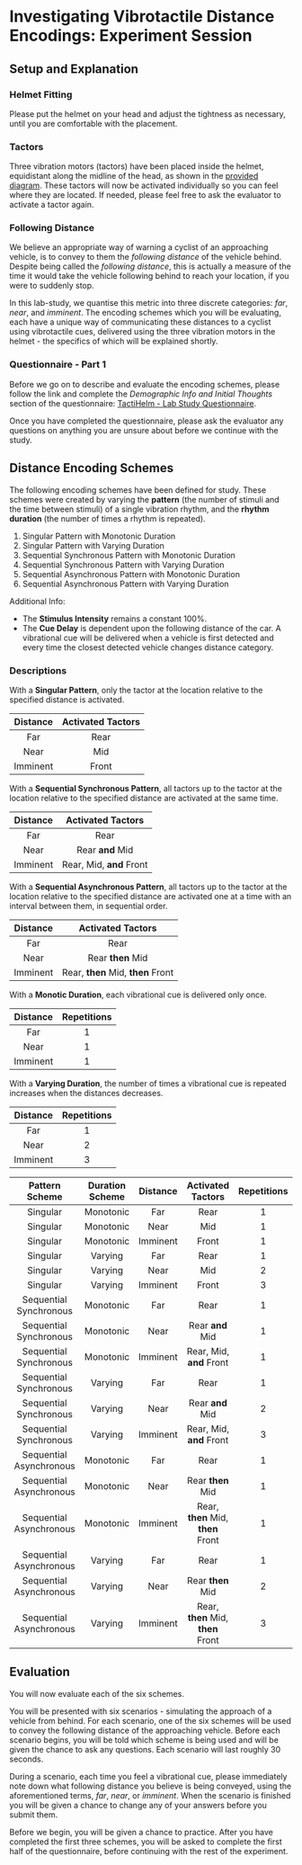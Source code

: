 # Investigating Vibrotactile Distance Encodings: Experiment Session

## Setup and Explanation

### Helmet Fitting

Please put the helmet on your head and adjust the tightness as necessary, until you are comfortable with the placement.

### Tactors

Three vibration motors (tactors) have been placed inside the helmet, equidistant along the midline of the head, as shown in the [provided diagram](../design/head-regions.pdf). These tactors will now be activated individually so you can feel where they are located. If needed, please feel free to ask the evaluator to activate a tactor again.

### Following Distance

We believe an appropriate way of warning a cyclist of an approaching vehicle, is to convey to them the *following distance* of the vehicle behind. Despite being called the *following distance*, this is actually a measure of the time it would take the vehicle following behind to reach your location, if you were to suddenly stop.

In this lab-study, we quantise this metric into three discrete categories: *far*, *near*, and *imminent*. The encoding schemes which you will be evaluating, each have a unique way of communicating these distances to a cyclist using vibrotactile cues, delivered using the three vibration motors in the helmet - the specifics of which will be explained shortly.

### Questionnaire - Part 1

Before we go on to describe and evaluate the encoding schemes, please follow the link and complete the *Demographic Info and Initial Thoughts* section of the questionnaire: [TactiHelm - Lab Study Questionnaire](https://forms.office.com/e/G1WUgtXXxy).

Once you have completed the questionnaire, please ask the evaluator any questions on anything you are unsure about before we continue with the study.

## Distance Encoding Schemes

The following encoding schemes have been defined for study. These schemes were created by varying the **pattern** (the number of stimuli and the time between stimuli) of a single vibration rhythm, and the **rhythm duration** (the number of times a rhythm is repeated).

1. Singular Pattern with Monotonic Duration
2. Singular Pattern with Varying Duration
3. Sequential Synchronous Pattern with Monotonic Duration
4. Sequential Synchronous Pattern with Varying Duration
5. Sequential Asynchronous Pattern with Monotonic Duration
6. Sequential Asynchronous Pattern with Varying Duration

Additional Info:

- The **Stimulus Intensity** remains a constant 100%.
- The **Cue Delay** is dependent upon the following distance of the car. A vibrational cue will be delivered when a vehicle is first detected and every time the closest detected vehicle changes distance category.

### Descriptions

With a **Singular Pattern**, only the tactor at the location relative to the specified distance
is activated.

| Distance | Activated Tactors |
|:--------:|:-----------------:|
|    Far   |        Rear       |
|   Near   |        Mid        |
| Imminent |       Front       |

With a **Sequential Synchronous Pattern**, all tactors up to the tactor at the location relative
to the specified distance are activated at the same time.

| Distance |   Activated Tactors  |
|:--------:|:--------------------:|
|    Far   |         Rear         |
|   Near   |     Rear **and** Mid     |
| Imminent | Rear, Mid, **and** Front |

With a **Sequential Asynchronous Pattern**, all tactors up to the tactor at the location relative
to the specified distance are activated one at a time with an interval between them, in sequential order.

| Distance |   Activated Tactors  |
|:--------:|:--------------------:|
|    Far   |         Rear         |
|   Near   |    Rear **then** Mid   |
| Imminent | Rear, **then** Mid, **then** Front |

With a **Monotic Duration**, each vibrational cue is delivered only once.

| Distance | Repetitions |
|:--------:|:-----------:|
|    Far   |      1      |
|   Near   |      1      |
| Imminent |      1      |

With a **Varying Duration**, the number of times a vibrational cue is repeated increases when the distances decreases.

| Distance | Repetitions |
|:--------:|:-----------:|
|    Far   |      1      |
|   Near   |      2      |
| Imminent |      3      |

|      Pattern Scheme     | Duration Scheme | Distance |      Activated Tactors     | Repetitions |
|:-----------------------:|:---------------:|:--------:|:--------------------------:|:-----------:|
|         Singular        |    Monotonic    |    Far   |            Rear            |      1      |
|         Singular        |    Monotonic    |   Near   |             Mid            |      1      |
|         Singular        |    Monotonic    | Imminent |            Front           |      1      |
|         Singular        |     Varying     |    Far   |            Rear            |      1      |
|         Singular        |     Varying     |   Near   |             Mid            |      2      |
|         Singular        |     Varying     | Imminent |            Front           |      3      |
|  Sequential Synchronous |    Monotonic    |    Far   |            Rear            |      1      |
|  Sequential Synchronous |    Monotonic    |   Near   |        Rear **and** Mid        |      1      |
|  Sequential Synchronous |    Monotonic    | Imminent |    Rear, Mid, **and** Front    |      1      |
|  Sequential Synchronous |     Varying     |    Far   |            Rear            |      1      |
|  Sequential Synchronous |     Varying     |   Near   |        Rear **and** Mid        |      2      |
|  Sequential Synchronous |     Varying     | Imminent |    Rear, Mid, **and** Front    |      3      |
| Sequential Asynchronous |    Monotonic    |    Far   |            Rear            |      1      |
| Sequential Asynchronous |    Monotonic    |   Near   |        Rear **then** Mid       |      1      |
| Sequential Asynchronous |    Monotonic    | Imminent | Rear, **then** Mid, **then** Front |      1      |
| Sequential Asynchronous |     Varying     |    Far   |            Rear            |      1      |
| Sequential Asynchronous |     Varying     |   Near   |        Rear **then** Mid       |      2      |
| Sequential Asynchronous |     Varying     | Imminent | Rear, **then** Mid, **then** Front |      3      |

## Evaluation

You will now evaluate each of the six schemes.

You will be presented with six scenarios - simulating the approach of a vehicle from behind. For each scenario, one of the six schemes will be used to convey the following distance of the approaching vehicle. Before each scenario begins, you will be told which scheme is being used and will be given the chance to ask any questions. Each scenario will last roughly 30 seconds.

During a scenario, each time you feel a vibrational cue, please immediately note down what following distance you believe is being conveyed, using the aforementioned terms, *far*, *near*, or *imminent*. When the scenario is finished you will be given a chance to change any of your answers before you submit them.

Before we begin, you will be given a chance to practice. After you have completed the first three schemes, you will be asked to complete the first half of the questionnaire, before continuing with the rest of the experiment.
